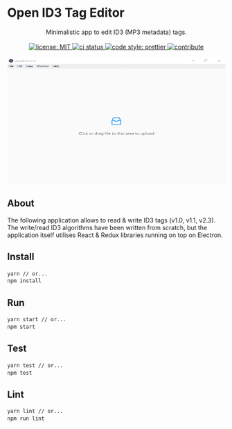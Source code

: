 # Open ID3 Tag Editor

<p align="center">
Minimalistic app to edit ID3 (MP3 metadata) tags.
</br>
</br>

<a href="https://opensource.org/licenses/MIT">
  <img alt="license: MIT" src="https://opensource.org/licenses/MIT">
</a>
<a href="https://travis-ci.com/Bartosz-D3V/open-id3-editor">
  <img alt="ci status" src="https://travis-ci.com/Bartosz-D3V/open-id3-editor.svg?token=tqZyPRhzSnop7iN2Y7Ug&branch=master">
</a>
<a href="https://github.com/prettier/prettier">
  <img alt="code style: prettier" src="https://img.shields.io/badge/code_style-prettier-ff69b4.svg?style=flat-square">
</a>
<a href="https://egghead.io/courses/how-to-contribute-to-an-open-source-project-on-github">
  <img alt="contribute" src="https://img.shields.io/badge/PRs-welcome-brightgreen.svg">
</a>
</br>
</br>

<img src="showcase/saving-id3.gif" width="607" height="290"/>
</p>

## About

The following application allows to read & write ID3 tags (v1.0, v1.1, v2.3).
The write/read ID3 algorithms have been written from scratch, but the application itself utilises React & Redux libraries
running on top on Electron.

## Install

```bash
yarn // or...
npm install
```

## Run

```bash
yarn start // or...
npm start
```

## Test

```bash
yarn test // or...
npm test
```

## Lint

```bash
yarn lint // or...
npm run lint
```

